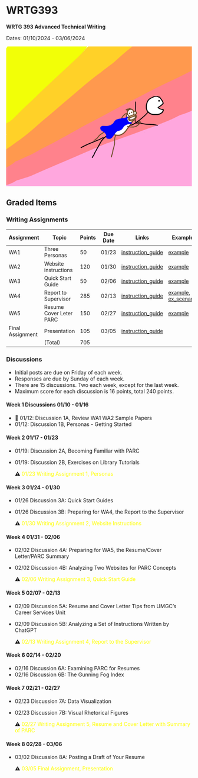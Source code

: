 # WRTG393

**WRTG 393 Advanced Technical Writing**

Dates: 01/10/2024 - 03/06/2024

![Distraction Monkey!](image.png)

## Graded Items

### Writing Assignments


| Assignment | Topic | Points | Due Date | Links | Example |
|-|-|-|-|-|-|
| WA1 | Three Personas | 50 | 01/23 | [instruction_guide](Writing_Assignment_Guides/WRTG393_WA1_Personas_2024_ff_.pdf) | [example](Writing_Assignment_Guides/WRTG393_WA1_Example_Personas.pdf) |
| WA2 | Website instructions | 120 | 01/30 | [instruction_guide](Writing_Assignment_Guides/WRTG393_WA2_Website_Instructions_2024_ff_.pdf) |[example](Writing_Assignment_Guides/WRTG393_WA2_Example_Website_Instruction.pdf) |
| WA3 | Quick Start Guide | 50 | 02/06 | [instruction_guide](Writing_Assignment_Guides\WRTG393_WA3_Quick_Start_Guide_2024_ff_.pdf)| [example](Writing_Assignment_Guides/WRTG393_WA3_Example_QuickStart.pdf) |  
| WA4 | Report to Supervisor | 285 | 02/13 | [instruction_guide](Writing_Assignment_Guides\WRTG393_WA4_Report_to_Supervisor_2024_ff_.pdf)| [example](Writing_Assignment_Guides/WRTG393_WA4_Example_Report_to_Supervisor.pdf), [ex_scenario](Writing_Assignment_Guides/WRTG393_WA4_Example_Scenario.pdf) |
| WA5 | Resume Cover Leter PARC | 150 | 02/27 | [instruction_guide](Writing_Assignment_Guides\WRTG393_WA5_Resume_Cover_Letter_PARC_2024_ff_.pdf)|[example](Writing_Assignment_Guides/WRTG393_WA5_Example_PARC%20Analysis.pdf) |
| Final Assignment | Presentation | 105 | 03/05 | [instruction_guide](Writing_Assignment_Guides\WRTG393_Final_Assignment_Presentation_2024_ff_.pdf) |
||(Total)|705||


### Discussions

- Initial posts are due on Friday of each week.  
- Responses are due by Sunday of each week.  
- There are 15 discussions. Two each week, except for the last week.
- Maximum score for each discussion is 16 points, total 240 points.

#### Week 1 Discussions 01/10 - 01/16
  
- :bookmark_tabs: 01/12: Discussion 1A, Review WA1 WA2 Sample Papers
- 01/12: Discussion 1B, Personas - Getting Started

#### Week 2 01/17 - 01/23

- 01/19: Discussion 2A, Becoming Familiar with PARC
- 01/19: Discussion 2B, Exercises on Library Tutorials

    :warning: <span style="color:yellow">01/23 Writing Assignment 1, Personas</span>

#### Week 3 01/24 - 01/30

- 01/26 Discussion 3A: Quick Start Guides
- 01/26 Discussion 3B: Preparing for WA4, the Report to the Supervisor

    :warning: <span style="color:yellow">01/30 Writing Assignment 2,  Website Instructions</span>



#### Week 4 01/31 - 02/06

- 02/02 Discussion 4A: Preparing for WA5, the Resume/Cover Letter/PARC Summary
- 02/02 Discussion 4B: Analyzing Two Websites for PARC Concepts

    :warning: <span style="color:yellow">02/06 Writing Assignment 3, Quick Start Guide</span>
 

#### Week 5 02/07 - 02/13

- 02/09 Discussion 5A: Resume and Cover Letter Tips from UMGC’s Career Services Unit
- 02/09 Discussion 5B: Analyzing a Set of Instructions Written by ChatGPT

    :warning: <span style="color:yellow">02/13 Writing Assignment 4, Report to the Supervisor</span>

#### Week 6 02/14 - 02/20

- 02/16 Discussion 6A: Examining PARC for Resumes
- 02/16 Discussion 6B: The Gunning Fog Index

#### Week 7 02/21 - 02/27

- 02/23 Discussion 7A: Data Visualization
- 02/23 Discussion 7B: Visual Rhetorical Figures

    :warning: <span style="color:yellow">02/27 Writing Assignment 5, Resume and Cover Letter with Summary of PARC</span>

#### Week 8 02/28 - 03/06

- 03/02 Discussion 8A: Posting a Draft of Your Resume

    :warning: <span style="color:yellow">03/05 Final Assignment, Presentation</span>

